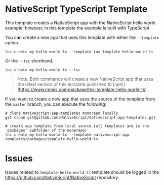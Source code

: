 # NativeScript TypeScript Template

This template creates a NativeScript app with the NativeScript hello world example,
however, in this template the example is built with TypeScript.

You can create a new app that uses this template with either the `--template` option.

```
tns create my-hello-world-ts --template tns-template-hello-world-ts
```

Or the `--tsc` shorthand.

```
tns create my-hello-world-ts --tsc
```

> Note: Both commands will create a new NativeScript app that uses the latest version of this template published to [npm] (https://www.npmjs.com/package/tns-template-hello-world-ts).

If you want to create a new app that uses the source of the template from the `master` branch, you can execute the following:

```
# clone nativescript-app-templates monorepo locally
git clone git@github.com:NativeScript/nativescript-app-templates.git

# create app template from local source (all templates are in the 'packages' subfolder of the monorepo)
tns create my-hello-world-ts --template nativescript-app-templates/packages/template-hello-world-ts
```
# Issues

Issues related to `template-hello-world-ts` template should be logged in the https://github.com/NativeScript/NativeScript repository.
